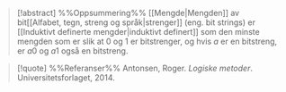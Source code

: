 
> [!abstract] %%Oppsummering%%
> [[Mengde|Mengden]] av bit[[Alfabet, tegn, streng og språk|strenger]] (eng. bit strings) er [[Induktivt definerte mengder|induktivt definert]] som den minste mengden som er slik at $0$ og $1$ er bitstrenger, og hvis $a$ er en bitstreng, er $a0$ og $a1$ også en bitstreng.

> [!quote] %%Referanser%%
Antonsen, Roger. *Logiske metoder*. Universitetsforlaget, 2014.